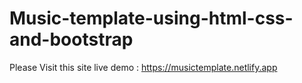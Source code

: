 # Music-template-using-html-css-and-bootstrap

Please Visit this site live demo :  https://musictemplate.netlify.app
